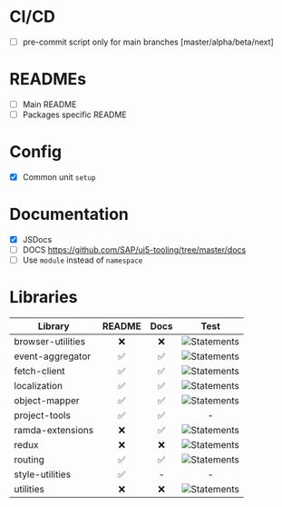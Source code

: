 # CI/CD

- [ ] pre-commit script only for main branches [master/alpha/beta/next]

# READMEs

- [ ] Main README
- [ ] Packages specific README

# Config

- [x] Common unit `setup`

# Documentation

- [x] JSDocs
- [ ] DOCS https://github.com/SAP/ui5-tooling/tree/master/docs
- [ ] Use `module` instead of `namespace`

# Libraries

| Library           |       README       |        Docs        |                                             Test                                              |
| ----------------- | :----------------: | :----------------: | :-------------------------------------------------------------------------------------------: |
| browser-utilities |        :x:         |        :x:         |    ![Statements](https://img.shields.io/badge/Coverage-24.42%25-red.svg "Make me better!")    |
| event-aggregator  | :white_check_mark: | :white_check_mark: |     ![Statements](https://img.shields.io/badge/Coverage-40%25-red.svg "Make me better!")      |
| fetch-client      | :white_check_mark: | :white_check_mark: |    ![Statements](https://img.shields.io/badge/Coverage-100%25-brightgreen.svg "Awesome!")     |
| localization      | :white_check_mark: | :white_check_mark: |    ![Statements](https://img.shields.io/badge/Coverage-100%25-brightgreen.svg "Awesome!")     |
| object-mapper     | :white_check_mark: | :white_check_mark: | ![Statements](https://img.shields.io/badge/Coverage-95.28%25-brightgreen.svg "Almost there!") |
| project-tools     | :white_check_mark: | :white_check_mark: |                                               -                                               |
| ramda-extensions  |        :x:         | :white_check_mark: |    ![Statements](https://img.shields.io/badge/Coverage-100%25-brightgreen.svg "Awesome!")     |
| redux             |        :x:         |        :x:         | ![Statements](https://img.shields.io/badge/Coverage-97.48%25-brightgreen.svg "Almost there!") |
| routing           | :white_check_mark: | :white_check_mark: | ![Statements](https://img.shields.io/badge/Coverage-98.95%25-brightgreen.svg "Almost there!") |
| style-utilities   | :white_check_mark: |         -          |                                               -                                               |
| utilities         |        :x:         |        :x:         |    ![Statements](https://img.shields.io/badge/Coverage-100%25-brightgreen.svg "Awesome!")     |
